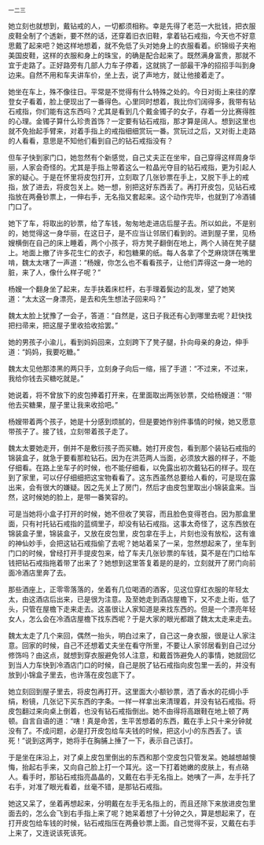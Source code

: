     一二三 

   她立刻也就想到，戴钻戒的人，一切都须相称。幸是先得了老范一大批钱，把衣服皮鞋全制了个透新，要不然的话，还穿着旧衣旧鞋，拿着钻石戒指，今天也不好意思戴了起来吧？她这样地想着，就不免低了头对她身上的衣服看着。织锦缎子夹袍美国皮鞋，这样的衣服和身上的珠宝，的确是配合起来了。既然满身富贵，那就不宜于走路了。正好路旁有几部人力车子停着，这就挑了一部最干净的招招手叫到身边来。自然不用和车夫讲车价，坐上去，说了声地方，就让他接着走了。

   她坐在车上，殊不像往日。平常是不觉得有什么特殊之处的。今日对街上来往的摩登女子看着，脸上便现出了一番得色。心里同时想着，我比你们阔得多，我带有钻石戒指，你们能有这东西吗？尤其是看到几个戴金镯子的女子，存着一分比赛得胜的心理。金镯子算什么珍贵首饰？一定要有钻石戒指，那才算是阔人。想到这里也就不免抬起手臂来，对着手指上的戒指细细赏玩一番。赏玩过之后，又对街上走路的人看看，意思是不知他们看到自己的钻石戒指没有？

   但车子快到家门口，她忽然有个新感觉，自己丈夫正在坐牢，自己穿得这样周身华丽，人家会奇怪的。尤其是手指上带着这么一粒晶光夺目的钻石戒指，更为引起人家的疑心。于是在怀里将皮包打开，立刻取了几张钞票在手上，又脱下手上的戒指，放了进去，将皮包关上。她一想，别把这好东西丢了。再打开皮包，见钻石戒指放在两叠钞票上，一伸右手，无名指又套起来。这个动作完毕，也就到了冷酒铺门口了。

   她下了车，将取出的钞票，给了车钱，匆匆地走进店后屋子去。所以如此，不是别的，她觉得这一身华丽，在这日子，是不应当让邻居们看到的。进到屋子里，见杨嫂横倒在自己的床上睡着，两个小孩子，将方凳子翻倒在地上，两个人骑在凳子腿上。地面上撤了许多花生仁的衣子，和包糖果的纸。每人各拿了个芝麻烧饼在嘴里啃，魏太太嗐了一声道：“杨嫂，你怎么也不看看孩子，让他们弄得这一身一地的脏，来了人，像什么样子呢？”

   杨嫂一个翻身坐了起来，左手扶着床栏杆，右手理着鬓边的乱发，望了她笑道：“太太这一身漂亮，是去和先生想法子回来吗？”

   魏太太脸上犹豫了一会子，答道：“自然是，这日子我还有心到哪里去呢？赶快找把扫帚来，把这屋子里收拾收拾罢。”

   她的男孩子小渝儿，看到妈妈回来，立刻跨下了凳子腿，扑向母亲的身边，伸手道：“妈妈，我要吃糖。”

   魏太太见他那漆黑的两只手，立刻身子向后一缩，摇了手道：“不过来，不过来，我给你钱去买糖吃就是。”

   她说着，将不曾放下的皮包捧着打开来，在里面取出两张钞票，交给杨嫂道：“带他去买糖果，屋子里让我来收拾吧。”

   杨嫂带着两个孩子，她是十分感到烦腻的，但是要她作别件事情的时候，她又愿意带孩子了。接了钱，立刻带着孩子走了。

   魏太太要她走开，倒并不是敷衍孩子而买糖。她打开皮包，看到那个装钻石戒指的锦装盒子，就急于要看那粒钻石。因为在洪范两人当面，必须放大器的样子，不能仔细看。在路上坐车子的时候，也不能仔细看，以免露出初次戴钻石的样子。现在到了家里，可以仔仔细细把这宝物看看了。这东西虽然总要给人看的，可是现在露出来，会有很大的嫌疑。因之先关上了房门，然后才由皮包里取出小锦装盒来。当然，这时候她的脸上，是带一番笑容的。

   可是当她将小盒子打开的时候，她不但收了笑容，而且脸色变得苍白。因为那盒里面，只有衬托钻石戒指的蓝绸里子，却没有钻石戒指。这事太奇怪了，这东西放在锦装盒子里，锦装盒子，又放在皮包里，皮包拿在手上，片刻也没有放松，这有谁的神仙妙手，会把这钻石戒指偷了去呢？她站着呆了一呆，忽然想起来了，坐车到门口的时候，曾经打开手提皮包来，给了车夫几张钞票的车钱，莫不是在门口给车钱把钻石戒指拖着带了出来了？她想到这里答复着是的是的，立刻就开了房门向前面冷酒店里奔了去。

   那些酒座上，正零零落落的，坐着有几位喝酒的酒客，见这位穿红衣服的年轻太太，由这酒店后出来，已是很为注意。及至她走到酒店屋檐下，又不走上街，低了头，只管在屋檐下走来走去。这虽很让人家知道是来找东西的。但是一个漂亮年轻女人，怎么会在冷酒店屋檐下找东西呢？于是大家的眼光都跟了魏太太走来走去。

   魏太太走了几个来回，偶然一抬头，明白过来了，自己这一身衣服，很是让人家注意。回家的时候，自己不还想着丈夫坐在看守所里，不要让人家邻居看到自己过分修饰吗？由这点，就想到穿衣服避免邻人注意，和戴首饰避免人的事情，她就回忆到当人力车快到冷酒店门口的时候，自己是脱了钻石戒指向皮包里一丢的，并没有放到小锦盒子里去，也许落在皮包底下了。

   她立刻回到屋子里去，将皮包再打开。这里面大小额钞票，洒了香水的花绸小手绢，粉镜，几张记下买东西的字条。一样一样拿出来清理着，并没有钻石戒指。将皮包翻过来向桌上倒着，也没有钻石戒指倒出。她不由得将高跟鞋在地上顿了两顿。自言自语的道：“嗐！真是命苦，生平苦想着的东西，戴在手上只十来分钟就没有了。不成问题，必是打开皮包给车夫钱的时候，把这小小的东西丢了。该死！”说到这两字，她将手在胸脯上捶了一下，表示自己该打。

   于是坐在床沿上，对了桌上皮包里倒出的东西和那个空皮包只管发呆。她越想越懊悔，抬起右手来，又向自己脸上打一个耳光。这一下打着她嫩的皮肤上，有点硌人。看手时，那钻石戒指亮晶晶的，又戴在右手无名指上。她咦了一声，左手托了右手，对准了眼光看着，丝毫不错，是那钻石戒指。

   她这又呆了，坐着再想起来，分明戴在左手无名指上的，而且还除下来放进皮包里面去的，怎么会飞到右手指上来了呢？她呆着想了十分钟之久，算是想起来了，在打开皮包给车钱的时候，钻石戒指压在两叠钞票上面。自己觉得不妥，又戴在右手上来了，又连说该死该死。

